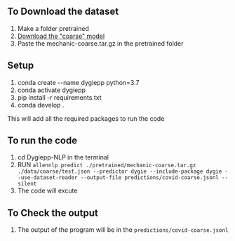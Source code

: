 ## To Download the dataset
1. Make a folder pretrained 
2. [Download the "coarse" model](https://ai2-s2-mechanic.s3-us-west-2.amazonaws.com/models/mechanic-coarse.tar.gz)
3. Paste the mechanic-coarse.tar.gz in the pretrained folder

## Setup 
1. conda create --name dygiepp python=3.7
2. conda activate dygiepp
3. pip install -r requirements.txt
4. conda develop .

This will add all the required packages to run the code

## To run the code
1.  cd Dygiepp-NLP in the terminal
2.  RUN `allennlp predict ./pretrained/mechanic-coarse.tar.gz ./data/coarse/test.json --predictor dygie --include-package dygie --use-dataset-reader --output-file predictions/covid-coarse.jsonl --silent`
3.  The code will excute


## To Check the output
1. The output of the program will be in the `predictions/covid-coarse.jsonl`



